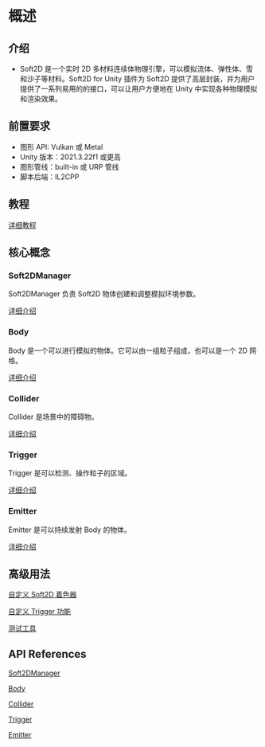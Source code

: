 # 概述

## 介绍

- Soft2D 是一个实时 2D 多材料连续体物理引擎，可以模拟流体、弹性体、雪和沙子等材料。Soft2D for Unity 插件为 Soft2D 提供了高层封装，并为用户提供了一系列易用的的接口，可以让用户方便地在 Unity 中实现各种物理模拟和渲染效果。

## 前置要求

- 图形 API: Vulkan 或 Metal
- Unity 版本：2021.3.22f1 或更高
- 图形管线：built-in 或 URP 管线
- 脚本后端：IL2CPP

## 教程

[详细教程](Tutorials/Tutorial.md)

## 核心概念

### Soft2DManager

Soft2DManager 负责 Soft2D 物体创建和调整模拟环境参数。

[详细介绍](BasicComponents/Soft2DManager.md)

### Body

Body 是一个可以进行模拟的物体。它可以由一组粒子组成，也可以是一个 2D 网格。

[详细介绍](BasicComponents/Body.md)

### Collider

Collider 是场景中的障碍物。

[详细介绍](BasicComponents/Collider.md)

### Trigger

Trigger 是可以检测、操作粒子的区域。

[详细介绍](BasicComponents/Trigger.md)

### Emitter

Emitter 是可以持续发射 Body 的物体。

[详细介绍](BasicComponents/Emitter.md)

## 高级用法

[自定义 Soft2D 着色器](Advance/CustomShader.md)

[自定义 Trigger 功能](Advance/CustomTrigger.md)

[测试工具](Advance/DebugTools.md)

## API References

[Soft2DManager]()

[Body]()

[Collider]()

[Trigger]()

[Emitter]()